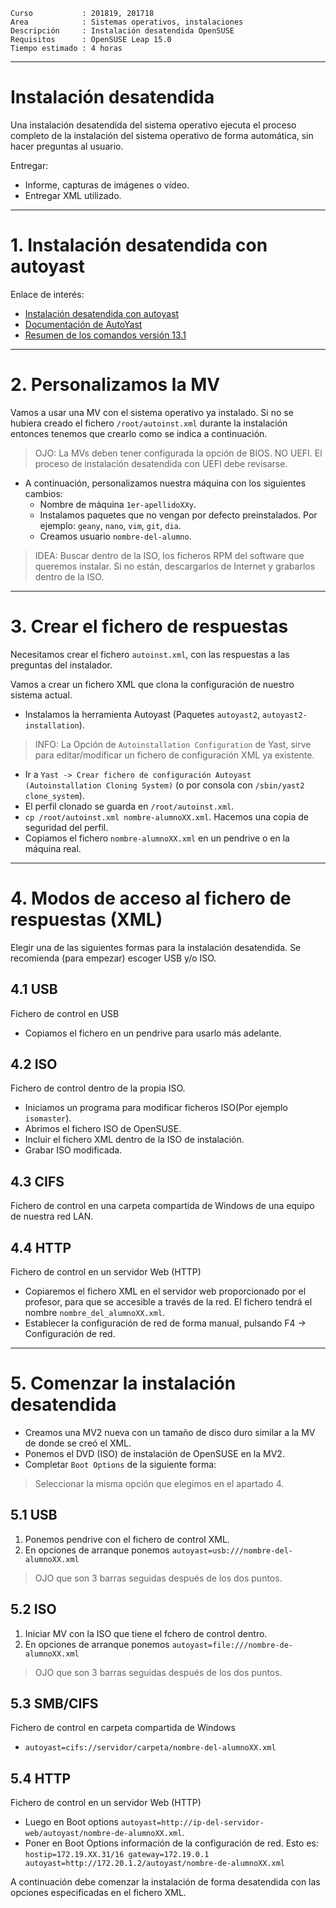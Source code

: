 
```
Curso           : 201819, 201718
Area            : Sistemas operativos, instalaciones
Descripción     : Instalación desatendida OpenSUSE
Requisitos      : OpenSUSE Leap 15.0
Tiempo estimado : 4 horas
```
---
# Instalación desatendida

Una instalación desatendida del sistema operativo ejecuta el proceso completo
de la instalación del sistema operativo de forma automática, sin hacer preguntas al usuario.

Entregar:
* Informe, capturas de imágenes o vídeo.
* Entregar XML utilizado.

---
# 1. Instalación desatendida con **autoyast**

Enlace de interés:
* [Instalación desatendida con autoyast](https://dtrinf.wordpress.com/2012/11/06/instalacion-de-suse-desatendida-con-autoyast/)  
* [Documentación de AutoYast](https://doc.opensuse.org/projects/autoyast/)   
* [Resumen de los comandos versión 13.1](https://es.opensuse.org/openSUSE:Vadem%C3%A9cum_comandos_13.1)   

---
# 2. Personalizamos la MV

Vamos a usar una MV con el sistema operativo ya instalado. Si no se hubiera creado el fichero `/root/autoinst.xml` durante la instalación entonces tenemos que crearlo como se indica a continuación.

> OJO: La MVs deben tener configurada la opción de BIOS. NO UEFI.
> El proceso de instalación desatendida con UEFI debe revisarse.

* A continuación, personalizamos nuestra máquina con los siguientes cambios:
    * Nombre de máquina `1er-apellidoXXy`.
    * Instalamos paquetes que no vengan por defecto preinstalados. Por ejemplo: `geany`, `nano`, `vim`, `git`, `dia`.
    * Creamos usuario `nombre-del-alumno`.

> IDEA: Buscar dentro de la ISO, los ficheros RPM del software que queremos instalar. Si no están, descargarlos de Internet y grabarlos dentro de la ISO.

---
# 3. Crear el fichero de respuestas

Necesitamos crear el fichero `autoinst.xml`, con las respuestas a las preguntas del instalador.

Vamos a crear un fichero XML que clona la configuración de nuestro sistema actual.

* Instalamos la herramienta Autoyast (Paquetes `autoyast2`, `autoyast2-installation`).

> INFO: La Opción de `Autoinstallation Configuration` de Yast, sirve para editar/modificar un fichero de configuración XML ya existente.

* Ir a `Yast -> Crear fichero de configuración Autoyast (Autoinstallation Cloning System)`
(o por consola con `/sbin/yast2 clone_system`).
* El perfil clonado se guarda en `/root/autoinst.xml`.
* `cp /root/autoinst.xml nombre-alumnoXX.xml`. Hacemos una copia de seguridad del perfil.
* Copiamos el fichero `nombre-alumnoXX.xml` en un pendrive o en la máquina real.

---

# 4. Modos de acceso al fichero de respuestas (XML)

Elegir una de las siguientes formas para la instalación desatendida. Se recomienda (para empezar) escoger USB y/o ISO.

## 4.1 USB

Fichero de control en USB
* Copiamos el fichero en un pendrive para usarlo más adelante.

## 4.2 ISO

Fichero de control dentro de la propia ISO.
* Iniciamos un programa para modificar ficheros ISO(Por ejemplo `isomaster`).
* Abrimos el fichero ISO de OpenSUSE.
* Incluir el fichero XML dentro de la ISO de instalación.
* Grabar ISO modificada.

## 4.3 CIFS

Fichero de control en una carpeta compartida de Windows de una equipo de nuestra red LAN.

## 4.4 HTTP

Fichero de control en un servidor Web (HTTP)

* Copiaremos el fichero XML en el servidor web proporcionado por el profesor, para que se accesible a través de la red. El fichero tendrá el nombre `nombre_del_alumnoXX.xml`.
* Establecer la configuración de red de forma manual, pulsando F4 -> Configuración de red.

---
# 5. Comenzar la instalación desatendida

* Creamos una MV2 nueva con un tamaño de disco duro similar a la MV de donde se creó el XML.
* Ponemos el DVD (ISO) de instalación de OpenSUSE en la MV2.
* Completar `Boot Options` de la siguiente forma:

> Seleccionar la misma opción que elegimos en el apartado 4.

## 5.1 USB

1. Ponemos pendrive con el fichero de control XML.
1. En opciones de arranque ponemos `autoyast=usb:///nombre-del-alumnoXX.xml`

> OJO que son 3 barras seguidas después de los dos puntos.

## 5.2 ISO

1. Iniciar MV con la ISO que tiene el fchero de control dentro.
1. En opciones de arranque ponemos `autoyast=file:///nombre-de-alumnoXX.xml`

> OJO que son 3 barras seguidas después de los dos puntos.

## 5.3 SMB/CIFS

Fichero de control en carpeta compartida de Windows
* `autoyast=cifs://servidor/carpeta/nombre-del-alumnoXX.xml`

## 5.4 HTTP

Fichero de control en un servidor Web (HTTP)
* Luego en Boot options `autoyast=http://ip-del-servidor-web/autoyast/nombre-de-alumnoXX.xml`.
* Poner en Boot Options información de la configuración de red. Esto es: `hostip=172.19.XX.31/16 gateway=172.19.0.1 autoyast=http://172.20.1.2/autoyast/nombre-de-alumnoXX.xml`

A continuación debe comenzar la instalación de forma desatendida con las opciones especificadas en el fichero XML.
